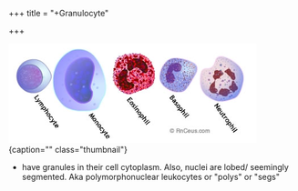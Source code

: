 +++
title = "+Granulocyte"

+++

![](../images/white_blood_cells.jpg)
{caption="" class="thumbnail"}


- have granules in their cell cytoplasm. Also, nuclei are lobed/ seemingly segmented. Aka polymorphonuclear leukocytes or "polys" or "segs"
